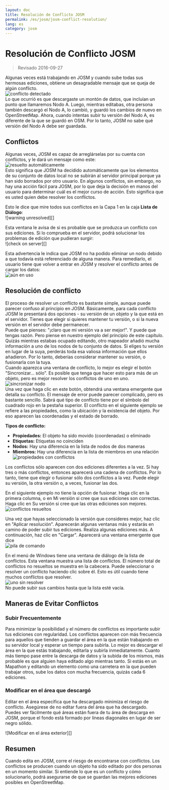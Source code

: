 ```yaml
---
layout: doc
title: Resolución de Conflicto JOSM
permalink: /es/josm/josm-conflict-resolution/
lang: es
category: josm
---
```


Resolución de Conflicto JOSM
====================

> Revisado 2016-09-27  

Algunas veces está trabajando en JOSM y cuando sube todas sus hermosas ediciones, obtiene un desagradable mensaje que se queja de algún conflicto.  
![conflicto detectado][]  
Lo que ocurrió es que descargaste un montón de datos, que incluían un punto que llamaremos Nodo A. Luego, mientras editabas, otra persona también descargó el Nodo A, lo cambió, y guardó los cambios de nuevo en OpenStreetMap. Ahora, cuando intentas subir tu versión del Nodo A, es diferente de la que se guardó en OSM. Por lo tanto, JOSM no sabe qué versión del Nodo A debe ser guardada.  

Conflictos
----------

Algunas veces, JOSM es capaz de arreglárselas por su cuenta con conflictos, y le dará un mensaje como este:  
![resuelto automáticamente][]  
Esto significa que JOSM ha decidido automáticamente que los elementos de su conjunto de datos local no se subirán al servidor principal porque ya han sido borrados por otro usuario. En algunos conflictos, sin embargo, no hay una acción fácil para JOSM, por lo que deja la decisión en manos del usuario para determinar cuál es el mejor curso de acción. Esto significa que es usted quien debe resolver los conflictos.  

Esto le dice que mire todos sus conflictos en la Capa 1 en la caja **Lista de Diálogo**:  
![warning unresolved][]  

Esta ventana le avisa de si es probable que se produzca un conflicto con sus ediciones. Si lo comprueba en el servidor, podrá solucionar los problemas de edición que pudieran surgir:  
![check on server][]  

Esta advertencia le indica que JOSM no ha podido eliminar un nodo debido a que todavía está referenciado de alguna manera. Para remediarlo, el usuario tiene que volver a entrar en JOSM y resolver el conflicto antes de cargar los datos:  
![aún en uso][]  

Resolución de conflicto
--------------------

El proceso de resolver un conflicto es bastante simple, aunque puede parecer confuso al principio en JOSM. Básicamente, para cada conflicto JOSM le presentará dos opciones - su versión de un objeto y la que está en el servidor. Tienes que elegir si quieres mantener tu versión, o si la nueva versión en el servidor debe permanecer.  
Puede que pienses: "¡claro que mi versión va a ser mejor!". Y puede que tengas razón. Pero piense en nuestro ejemplo del principio de este capítulo. Quizás mientras estabas ocupado editando, otro mapeador añadió mucha información a uno de los nodos de tu conjunto de datos. Si eliges tu versión en lugar de la suya, perderás toda esa valiosa información que ellos añadieron. Por lo tanto, deberías considerar mantener su versión, o fusionarla con la tuya.  
Cuando aparezca una ventana de conflicto, lo mejor es elegir el botón "Sincronizar... sólo". Es posible que tenga que hacer esto para más de un objeto, pero es mejor resolver los conflictos de uno en uno.  
![sincronizar nodo][]  
Una vez que haga clic en este botón, obtendrá una ventana emergente que detalla su conflicto. El mensaje de error puede parecer complicado, pero es bastante sencillo. Sabrá qué tipo de conflicto tiene por el símbolo del cuadrado rojo en la pestaña superior. El conflicto en el siguiente ejemplo se refiere a las propiedades, como la ubicación y la existencia del objeto. Por eso aparecen las coordenadas y el estado de borrado.  

**Tipos de conflicto:**

- **Propiedades:**  El objeto ha sido movido (coordenadas) o eliminado  
- **Etiquetas:**  Etiquetas no coinciden  
- **Nodos:**  Hay una diferencia en la lista de nodos de dos maneras  
- **Miembros:**  Hay una diferencia en la lista de miembros en una relación  
![propiedades con conflictos][]  

Los conflictos sólo aparecen con dos ediciones diferentes a la vez. Si hay tres o más conflictos, entonces aparecerá una cadena de conflictos. Por lo tanto, tiene que elegir o fusionar sólo dos conflictos a la vez. Puede elegir su versión, la otra versión o, a veces, fusionar las dos.  

En el siguiente ejemplo no tiene la opción de fusionar. Haga clic en la primera columna, o en Mi versión si cree que sus ediciones son correctas. Haga clic en Su versión si cree que las otras ediciones son mejores.  
![conflictos resueltos][]  

Una vez que hayas seleccionado la versión que consideres mejor, haz clic en "Aplicar resolución". Aparecerán algunas ventanas más y estarás en camino de poder subir tus ediciones. Realiza algunas ediciones más. A continuación, haz clic en "Cargar". Aparecerá una ventana emergente que dice  
![pila de comando][]  

En el menú de Windows tiene una ventana de diálogo de la lista de conflictos. Esta ventana muestra una lista de conflictos. El número total de conflictos no resueltos se muestra en la cabecera. Puede seleccionar o resolver un conflicto haciendo clic sobre él. Esto es útil cuando tiene muchos conflictos que resolver.  
![uno sin resolver][]  
No puede subir sus cambios hasta que la lista esté vacía.  

Maneras de Evitar Conflictos
------------------------

### Subir Frecuentemente

Para minimizar la posibilidad y el número de conflictos es importante subir tus ediciones con regularidad. Los conflictos aparecen con más frecuencia para aquellos que tienden a guardar el área en la que están trabajando en su servidor local y esperar un tiempo para subirla. Lo mejor es descargar el área en la que estás trabajando, editarla y subirla inmediatamente. Cuanto más tiempo pase entre la descarga de datos y la subida de los mismos, más probable es que alguien haya editado algo mientras tanto. Si estás en un Mapathon y editando un elemento como una carretera en la que pueden trabajar otros, sube los datos con mucha frecuencia, quizás cada 6 ediciones.  

### Modificar en el área que descargó

Editar en el área específica que ha descargado minimiza el riesgo de conflicto. Asegúrese de no editar fuera del área que ha descargado. Puedes ver fácilmente qué áreas están fuera de tu área de descarga en JOSM, porque el fondo está formado por líneas diagonales en lugar de ser negro sólido.  

![Modificar en el área exterior][]  

Resumen
--------
Cuando edita en JOSM, corre el riesgo de encontrarse con conflictos. Los conflictos se producen cuando un objeto ha sido editado por dos personas en un momento similar. Si entiende lo que es un conflicto y cómo solucionarlo, podrá asegurarse de que se guardan las mejores ediciones posibles en OpenStreetMap.  


<!-- More stuff, could go into an additional chapter - DO NOT TRANSLATE
## Apéndice. Más conflictos específicos

### Conflictos de Etiqueta

Si las etiquetas de una versión de los objetos son diferentes de las etiquetas de
otra versión, el cuadro de diálogo de Conflicto muestra una ![]({{site.baseurl}}/images/intermediate/en_conflict_resolution_image08.png)en
la pestaña Etiquetas. Clic en la pestaña muestra el cuadro de diálogo para resolver las mismas
conflictos.

Hay tres tablas mostradas en este cuadro de diálogo, de izquierda a derecha:

1.  Mi versión: muestra las etiquetas de la versión del primer objeto participando
    en este conflicto. Estas son usualmente las etiquetas del objeto 
    en su conjunto de datos local.
2. Versión fusionada: muestra las etiquetas fusionadas. Esta tabla está inicialmente
    vacío. Cuantos más conflictos de etiquetas resuelva, los valores de las etiquetas 
    será mostrado en esta tabla.
3. La versión de ellos: muestra las etiquetas de la segunda versión del objeto
    participando en este conflicto. Estas son usualmente las etiquetas de 
    versión del objeto actualmente guardado en el servidor.

En el ejemplo siguiente, ambas versiones tienen una etiqueta "nombre". Los valores de la etiqueta
dos versiones del objeto son diferentes, sin embargo, y JOSM por lo tanto muestra
la fila con fondo rojo. El valor de la primera versión es
"Escuela Secundaria", la versión opuesta tiene un valor "Escuela
Primaria". Ahora tiene que decidir cuál de estos valores quiere mantener
y cual desea descartar.

![]({{site.baseurl}}/images/intermediate/en_conflict_resolution_image07.png)

Haga clic en el valor que desea conservar, en el ejemplo por ejemplo en el
a la izquierda. Si hace doble clic en el valor o hace clic en
![]({{site.baseurl}}/images/intermediate/en_conflict_resolution_image21.png), decides si mantener el valor y descartar el
valor opuesto. La tabla del centro muestra ahora el valor a mantener
y el color de fondo se vuelve verde.

![]({{site.baseurl}}/images/intermediate/en_conflict_resolution_image10.png)

Cuando el botón Aplicar Solución está activado, puede aplicar su decisión.
Se aplicarán los valores elegidos y se cerrará el diálogo.

![]({{site.baseurl}}/images/intermediate/en_conflict_resolution_image03.png)

## Resolver las diferencias en la lista de nodos de dos versiones de un camino

Si ve el símbolo ![]({{site.baseurl}}/images/intermediate/en_conflict_resolution_image08.png) en la pestaña Nodos entonces
tiene que resolver diferencias en la lista de
[nodos](http://josm.openstreetmap.de/wiki/Help/Concepts/Object)de dos
[vías](http://josm.openstreetmap.de/wiki/Help/Concepts/Object). Allí
son tres columnas en el panel respectivo (véase la captura de pantalla siguiente):

1. la tabla de la izquierda muestra la lista de nodos del local
    versión de objeto
2. la tabla de la derecha muestra la lista de nodos del servidor
    versión de objeto
3. la tabla del centro muestra la lista de nodos de las vías fusionadas

Inicialmente, la tabla central está vacía. Ahora debe decidir qué nodos
para mantener del conjunto de datos local (la tabla más a la izquierda) y cuál del
conjunto de datos del servidor (la tabla más a la derecha).

![]({{site.baseurl}}/images/intermediate/en_conflict_resolution_image24.png)

### El flujo de trabajo estándar

El flujo de trabajo estándar para resolver conflictos en las listas de nodos de dos
[objeto
versiones](http://josm.openstreetmap.de/wiki/Help/Concepts/Object)consiste
de tres pasos:

1. Elige los nodos de cualquiera de las dos versiones del objeto y reordena el nodo resultante
    listar si es necesario
2. Congele la lista de nodos fusionados resultante haciendo clic en el botón
    ![]({{site.baseurl}}/images/intermediate/en_conflict_resolution_image16.png). Cuando se congela la lista de nodos fusionados se
    indica a JOSM que todos los conflictos de la lista de nodos están resueltos.
3. Aplicar la resolución

### Un flujo de trabajo simple: Mantenga la lista de nodos de su versión local del objeto

El siguiente ejemplo muestra el flujo de trabajo cuando se decide mantener todos los nodos en el mismo orden de la versión local del objeto.

- En primer lugar, seleccione todos los elementos de la tabla de la izquierda (con el ratón o 
    pulsando Ctrl-A en la tabla) (véase la siguiente captura de pantalla):

    ![]({{site.baseurl}}/images/intermediate/en_conflict_resolution_image04.png)

- Luego, clic 
    ![]({{site.baseurl}}/images/intermediate/en_conflict_resolution_image19.png)
    para copiar los nodos seleccionados en la tabla central con los nodos fusionados:

    ![]({{site.baseurl}}/images/intermediate/en_conflict_resolution_image01.png)

- Finalmente, clic
    ![]({{site.baseurl}}/images/intermediate/en_conflict_resolution_image16.png)
    para congelar la lista de nodos fusionados resultante:

    ![]({{site.baseurl}}/images/intermediate/en_conflict_resolution_image20.png)

    El símbolo en la pestaña de nodos ahora cambió a 
    ![]({{site.baseurl}}/images/intermediate/en_conflict_resolution_image00.png)
    y puede aplicar las decisiones de fusión.

### Soporte para comparar listas de nodos

Puede ser difícil encontrar las diferencias entre la lista de nodos de dos versiones de objetos, en particular para las vías con muchos nodos.

El Diálogo de Conflicto le ayuda a encontrar las diferencias. Puede comparar dos de las listas de nodos mostradas ("mi" lista de nodos, la lista de nodos fusionados y "su" lista de nodos) y puede representar las diferencias entre ellas con colores de fondo específicos.

En el siguiente cuadro combinado puede seleccionar qué par de listas de nodos desea comparar:

![]({{site.baseurl}}/images/intermediate/en_conflict_resolution_image15.png)

1. Mi con Su de ellos: compara la tabla más a la izquierda con la tabla más a la derecha
    en el Diálogo de Conflicto
2. Mi con Fusionado: compara la tabla más a la izquierda con la tabla del medio en
    el Diálogo de Conflicto
3. Su de ellos con Fusionar: compara la tabla del medio con la tabla de la derecha
    en el Diálogo de Conflicto

Dependiendo de la posición de un nodo en la lista, diferentes fondos
colores son usados:

1. El nodo sólo está en esta lista. No está presente en la lista opuesta:
    ![]({{site.baseurl}}/images/intermediate/en_conflict_resolution_image13.png)
2. El nodo está en ambas listas, pero en posiciones diferentes:
    ![]({{site.baseurl}}/images/intermediate/en_conflict_resolution_image02.png)
3. El fondo blanco significa que un nodo está en ambas listas al mismo tiempo
    posición.

    ![]({{site.baseurl}}/images/intermediate/en_conflict_resolution_image17.png)

-->

[conflicto detectado]: /images/josm/conflict-detected.png
[resuelto automáticamente]: /images/josm/resolved-automatically.png
[aviso de no resuelto]: /images/josm/warning-unresolved.png
[revisar en el servidor]: /images/josm/check-on-server.png
[aún en uso]: /images/josm/still-in-use.png
[sincronizar nodo]: /images/josm/synchronize-node.png
[propiedades con conflictos]: /images/josm/properties-with-conflicts.png
[conflictos resueltos]: /images/josm/conflicts-resolved.png
[sincronizar nodo]: /images/josm/synchronize-node.png
[pila de comando]: /images/josm/command-stack.png
[uno sin resolver]: /images/josm/one-unresolved.png
[edición fuera del área]: /images/josm/edit-outside-area.png